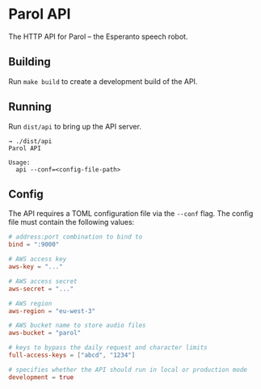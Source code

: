 # Parol API

The HTTP API for Parol – the Esperanto speech robot.

## Building

Run `make build` to create a development build of the API.

## Running

Run `dist/api` to bring up the API server.

```
→ ./dist/api
Parol API

Usage:
  api --conf=<config-file-path>
```

## Config

The API requires a TOML configuration file via the `--conf` flag.
The config file must contain the following values:

```toml
# address:port combination to bind to
bind = ":9000"

# AWS access key
aws-key = "..."

# AWS access secret
aws-secret = "..."

# AWS region
aws-region = "eu-west-3"

# AWS bucket name to store audio files
aws-bucket = "parol"

# keys to bypass the daily request and character limits
full-access-keys = ["abcd", "1234"]

# specifies whether the API should run in local or production mode
development = true
```
